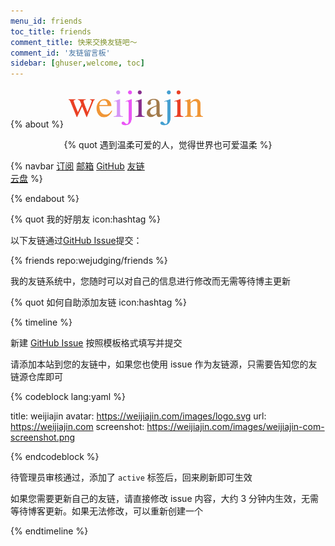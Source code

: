 ```yaml
---
menu_id: friends
toc_title: friends
comment_title: 快来交换友链吧～
comment_id: '友链留言板'
sidebar: [ghuser,welcome, toc]
---
```

{% about %}
<img height="64px" alt="weijiajin" src="/images/weijiajin.png">

<center>{% quot 遇到温柔可爱的人，觉得世界也可爱温柔 %}</center>

{% navbar
[订阅](/atom.xml) 
[邮箱](mailto:wejudging@gmail.com)
[GitHub](https://github.com/wejudging)
[友链](/friends/)  
[云盘](https://cloud.weijiajin.com) %}

{% endabout %}


{% quot 我的好朋友 icon:hashtag %}

以下友链通过[GitHub Issue](https://github.com/wejudging/friends/issues/)提交：

{% friends repo:wejudging/friends %}

我的友链系统中，您随时可以对自己的信息进行修改而无需等待博主更新

{% quot 如何自助添加友链 icon:hashtag %}

{% timeline %}

<!-- node 第一步：新建 Issue -->

新建 [GitHub Issue](https://github.com/wejudging/friends/issues/) 按照模板格式填写并提交

<!-- node 第二步：添加友链并等待管理员审核 -->

请添加本站到您的友链中，如果您也使用 issue 作为友链源，只需要告知您的友链源仓库即可


{% codeblock lang:yaml %}

title: weijiajin
avatar: https://weijiajin.com/images/logo.svg
url: https://weijiajin.com
screenshot: https://weijiajin.com/images/weijiajin-com-screenshot.png

{% endcodeblock %}


待管理员审核通过，添加了 `active` 标签后，回来刷新即可生效

<!-- node 更新自己友链 -->

如果您需要更新自己的友链，请直接修改 issue 内容，大约 3 分钟内生效，无需等待博客更新。如果无法修改，可以重新创建一个

{% endtimeline %}